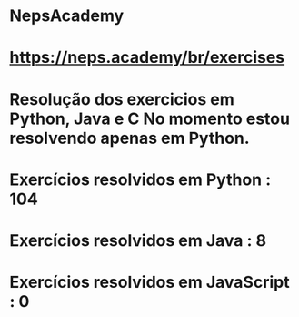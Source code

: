 # NepsAcademy
# https://neps.academy/br/exercises 
# Resolução dos exercicios em Python, Java e C No momento estou resolvendo apenas em Python.
# Exercícios resolvidos em Python : 104
# Exercícios resolvidos em Java : 8
# Exercícios resolvidos em JavaScript : 0
